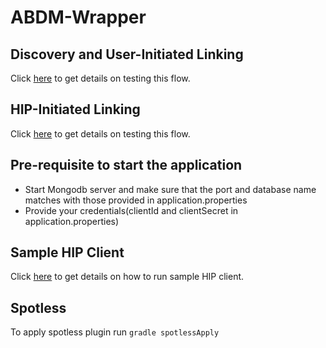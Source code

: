# ABDM-Wrapper

## Discovery and User-Initiated Linking
Click [here](src/main/java/com/nha/abdm/wrapper/hip/hrp/discover/README.md) to get details on testing this flow.
## HIP-Initiated Linking
Click [here](src/main/java/com/nha/abdm/wrapper/hip/hrp/link/hipInitiated/README.md) to get details on testing this flow.

## Pre-requisite to start the application
- Start Mongodb server and make sure that the port and database name matches with those provided in application.properties
- Provide your credentials(clientId and clientSecret in application.properties)

## Sample HIP Client
Click [here](hipsampleclient/README.md) to get details on how to run sample HIP client. 

## Spotless
To apply spotless plugin run ```gradle spotlessApply```